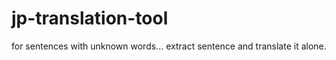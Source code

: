 # jp-translation-tool

for sentences with unknown words... extract sentence and translate it alone.
